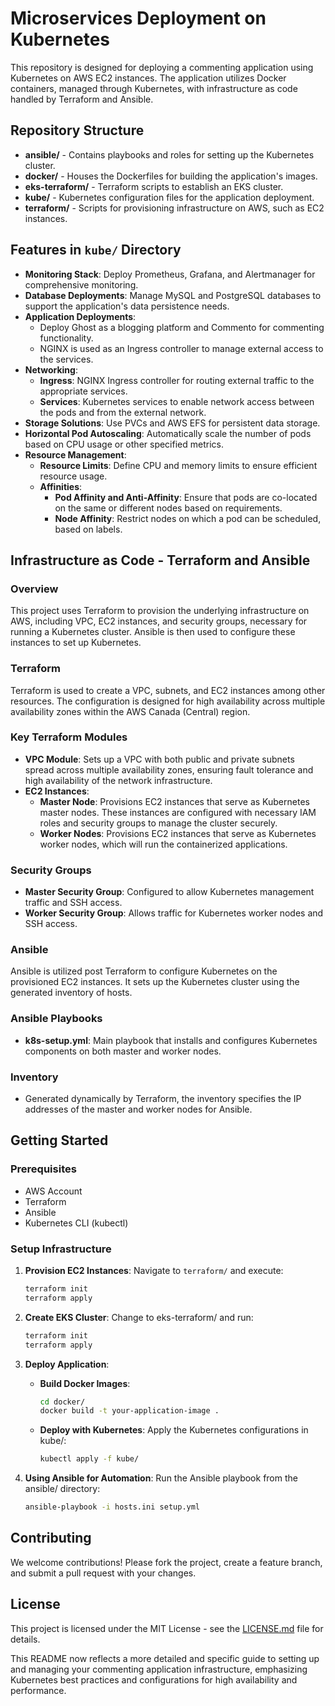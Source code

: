 # Microservices Deployment on Kubernetes

This repository is designed for deploying a commenting application using Kubernetes on AWS EC2 instances. The application utilizes Docker containers, managed through Kubernetes, with infrastructure as code handled by Terraform and Ansible.

## Repository Structure

- **ansible/** - Contains playbooks and roles for setting up the Kubernetes cluster.
- **docker/** - Houses the Dockerfiles for building the application's images.
- **eks-terraform/** - Terraform scripts to establish an EKS cluster.
- **kube/** - Kubernetes configuration files for the application deployment.
- **terraform/** - Scripts for provisioning infrastructure on AWS, such as EC2 instances.

## Features in `kube/` Directory

- **Monitoring Stack**: Deploy Prometheus, Grafana, and Alertmanager for comprehensive monitoring.
- **Database Deployments**: Manage MySQL and PostgreSQL databases to support the application's data persistence needs.
- **Application Deployments**:
    - Deploy Ghost as a blogging platform and Commento for commenting functionality.
    - NGINX is used as an Ingress controller to manage external access to the services.
- **Networking**:
    - **Ingress**: NGINX Ingress controller for routing external traffic to the appropriate services.
    - **Services**: Kubernetes services to enable network access between the pods and from the external network.
- **Storage Solutions**: Use PVCs and AWS EFS for persistent data storage.
- **Horizontal Pod Autoscaling**: Automatically scale the number of pods based on CPU usage or other specified metrics.
- **Resource Management**:
    - **Resource Limits**: Define CPU and memory limits to ensure efficient resource usage.
    - **Affinities**:
        - **Pod Affinity and Anti-Affinity**: Ensure that pods are co-located on the same or different nodes based on requirements.
        - **Node Affinity**: Restrict nodes on which a pod can be scheduled, based on labels.

## Infrastructure as Code - Terraform and Ansible

### Overview

This project uses Terraform to provision the underlying infrastructure on AWS, including VPC, EC2 instances, and security groups, necessary for running a Kubernetes cluster. Ansible is then used to configure these instances to set up Kubernetes.

### Terraform

Terraform is used to create a VPC, subnets, and EC2 instances among other resources. The configuration is designed for high availability across multiple availability zones within the AWS Canada (Central) region.

### Key Terraform Modules

- **VPC Module**: Sets up a VPC with both public and private subnets spread across multiple availability zones, ensuring fault tolerance and high availability of the network infrastructure.
- **EC2 Instances**:
    - **Master Node**: Provisions EC2 instances that serve as Kubernetes master nodes. These instances are configured with necessary IAM roles and security groups to manage the cluster securely.
    - **Worker Nodes**: Provisions EC2 instances that serve as Kubernetes worker nodes, which will run the containerized applications.

### Security Groups

- **Master Security Group**: Configured to allow Kubernetes management traffic and SSH access.
- **Worker Security Group**: Allows traffic for Kubernetes worker nodes and SSH access.

### Ansible

Ansible is utilized post Terraform to configure Kubernetes on the provisioned EC2 instances. It sets up the Kubernetes cluster using the generated inventory of hosts.

### Ansible Playbooks

- **k8s-setup.yml**: Main playbook that installs and configures Kubernetes components on both master and worker nodes.

### Inventory

- Generated dynamically by Terraform, the inventory specifies the IP addresses of the master and worker nodes for Ansible.

## Getting Started

### Prerequisites

- AWS Account
- Terraform
- Ansible
- Kubernetes CLI (kubectl)

### Setup Infrastructure

1. **Provision EC2 Instances**:
Navigate to `terraform/` and execute:
    
    ```bash
    terraform init
    terraform apply
    
    ```
    
2. **Create EKS Cluster**:
Change to eks-terraform/ and run:
    
    ```bash
    terraform init
    terraform apply
    
    ```
    
3. **Deploy Application**:
    - **Build Docker Images**:
        
        ```bash
        cd docker/
        docker build -t your-application-image .
        
        ```
        
    - **Deploy with Kubernetes**:
    Apply the Kubernetes configurations in kube/:
        
        ```bash
        kubectl apply -f kube/
        
        ```
        
4. **Using Ansible for Automation**:
Run the Ansible playbook from the ansible/ directory:
    
    ```bash
    ansible-playbook -i hosts.ini setup.yml
    
    ```
    

## Contributing

We welcome contributions! Please fork the project, create a feature branch, and submit a pull request with your changes.

## License

This project is licensed under the MIT License - see the [LICENSE.md](http://license.md/) file for details.

This README now reflects a more detailed and specific guide to setting up and managing your commenting application infrastructure, emphasizing Kubernetes best practices and configurations for high availability and performance.
